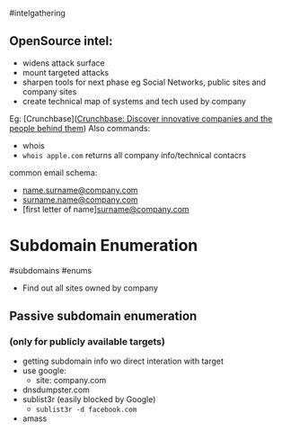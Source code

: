 #intelgathering
## OpenSource intel:
- widens attack surface
- mount targeted attacks
- sharpen tools for next phase
eg Social Networks, public sites and company sites
- create technical map of systems and tech used by company

Eg: [Crunchbase]([Crunchbase: Discover innovative companies and the people behind them](https://www.crunchbase.com/)) 
Also commands:
- whois
-  `whois apple.com` returns all company info/technical contacrs

common email schema:
- name.surname@company.com
- surname.name@company.com
- [first letter of name]surname@company.com


# Subdomain Enumeration
#subdomains #enums

- Find out all sites owned by company

## Passive subdomain enumeration 
### (only for publicly available targets)
 - getting subdomain info wo direct interation with target
 - use google:
	 - site: company.com
- dnsdumpster.com
- sublist3r (easily blocked by Google)
	- `sublist3r -d facebook.com`
- amass
